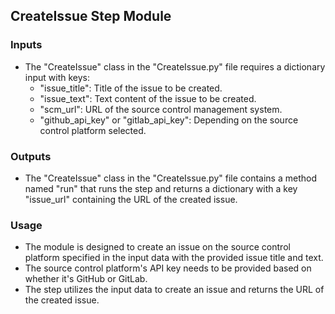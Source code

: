 ## CreateIssue Step Module

### Inputs
- The "CreateIssue" class in the "CreateIssue.py" file requires a dictionary input with keys:
  - "issue_title": Title of the issue to be created.
  - "issue_text": Text content of the issue to be created.
  - "scm_url": URL of the source control management system.
  - "github_api_key" or "gitlab_api_key": Depending on the source control platform selected.

### Outputs
- The "CreateIssue" class in the "CreateIssue.py" file contains a method named "run" that runs the step and returns a dictionary with a key "issue_url" containing the URL of the created issue.

### Usage
- The module is designed to create an issue on the source control platform specified in the input data with the provided issue title and text.
- The source control platform's API key needs to be provided based on whether it's GitHub or GitLab.
- The step utilizes the input data to create an issue and returns the URL of the created issue.